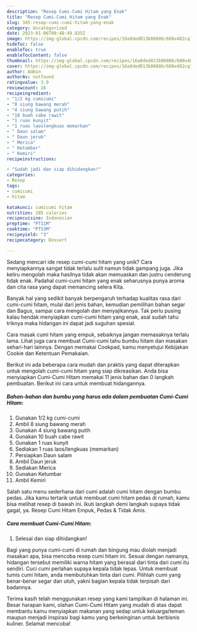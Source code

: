```yaml
---
description: "Resep Cumi-Cumi Hitam yang Enak"
title: "Resep Cumi-Cumi Hitam yang Enak"
slug: 345-resep-cumi-cumi-hitam-yang-enak
category: Uncategorized
date: 2023-01-06T00:48:49.835Z
image: https://img-global.cpcdn.com/recipes/16a8ded813b06886/680x482cq70/cumi-cumi-hitam-foto-resep-utama.jpg
hideToc: false
enableToc: true
enableTocContent: false
thumbnail: https://img-global.cpcdn.com/recipes/16a8ded813b06886/680x482cq70/cumi-cumi-hitam-foto-resep-utama.jpg
cover: https://img-global.cpcdn.com/recipes/16a8ded813b06886/680x482cq70/cumi-cumi-hitam-foto-resep-utama.jpg
author: Admin
authorAv: notfound
ratingvalue: 3.9
reviewcount: 16
recipeingredient:
- "1/2 kg cumicumi"
- "8 siung bawang merah"
- "4 siung bawang putih"
- "10 buah cabe rawit"
- "1 ruas kunyit"
- "1 ruas laoslengkuas memarkan"
- " Daun salam"
- " Daun jeruk"
- " Merica"
- " Ketumbar"
- " Kemiri"
recipeinstructions:

- "Sudah jadi dan siap dihidangkan!"
categories:
- Resep
tags:
- cumicumi
- hitam

katakunci: cumicumi hitam 
nutrition: 285 calories
recipecuisine: Indonesian
preptime: "PT11M"
cooktime: "PT53M"
recipeyield: "3"
recipecategory: Dessert

---
```





Sedang mencari ide resep cumi-cumi hitam yang unik? Cara menyiapkannya sangat tidak terlalu sulit namun tidak gampang juga. Jika keliru mengolah maka hasilnya tidak akan memuaskan dan justru cenderung tidak enak. Padahal cumi-cumi hitam yang enak seharusnya punya aroma dan cita rasa yang dapat memancing selera Kita.





Banyak hal yang sedikit banyak berpengaruh terhadap kualitas rasa dari cumi-cumi hitam, mulai dari jenis bahan, kemudian pemilihan bahan segar dan Bagus, sampai cara mengolah dan menyajikannya. Tak perlu pusing kalau hendak menyiapkan cumi-cumi hitam yang enak,      asal sudah tahu triknya maka hidangan ini dapat jadi suguhan spesial.














Cara masak cumi hitam yang empuk, sebaiknya jangan memasaknya terlalu lama. Lihat juga cara membuat Cumi-cumi tahu bumbu hitam dan masakan sehari-hari lainnya. Dengan memakai Cookpad, kamu menyetujui Kebijakan Cookie dan Ketentuan Pemakaian.






Berikut ini ada beberapa cara mudah dan praktis yang dapat diterapkan untuk mengolah cumi-cumi hitam yang siap dikreasikan. Anda bisa menyiapkan Cumi-Cumi Hitam memakai 11 jenis bahan dan 0 langkah pembuatan. Berikut ini cara untuk membuat hidangannya.

<!--inarticleads1-->

##### Bahan-bahan dan bumbu yang harus ada dalam pembuatan Cumi-Cumi Hitam:

1. Gunakan 1/2 kg cumi-cumi
1. Ambil 8 siung bawang merah
1. Gunakan 4 siung bawang putih
1. Gunakan 10 buah cabe rawit
1. Gunakan 1 ruas kunyit
1. Sediakan 1 ruas laos/lengkuas (memarkan)
1. Persiapkan  Daun salam
1. Ambil  Daun jeruk
1. Sediakan  Merica
1. Gunakan  Ketumbar
1. Ambil  Kemiri


Salah satu menu sederhana dari cumi adalah cumi hitam dengan bumbu pedas. Jika kamu tertarik untuk membuat cumi hitam pedas di rumah, kamu bisa melihat resep di bawah ini. Ikuti langkah demi langkah supaya tidak gagal, ya. Resep Cumi Hitam Empuk, Pedas &amp; Tidak Amis. 

<!--inarticleads2-->

##### Cara membuat Cumi-Cumi Hitam:


1. Selesai dan siap dihidangkan!

Bagi yang punya cumi-cumi di rumah dan bingung mau diolah menjadi masakan apa, bisa mencoba resep cumi hitam ini. Sesuai dengan namanya, hidangan tersebut memiliki warna hitam yang berasal dari tinta dari cumi itu sendiri. Cuci cumi perlahan supaya kepala tidak lepas. Untuk membuat tumis cumi hitam, anda membutuhkan tinta dari cumi. Pilihlah cumi yang benar-benar segar dan utuh, yakni bagian kepala tidak terpisah dari badannya. 

Terima kasih telah menggunakan resep yang kami tampilkan di halaman ini. Besar harapan kami, olahan Cumi-Cumi Hitam yang mudah di atas dapat membantu kamu menyiapkan makanan yang sedap untuk keluarga/teman maupun menjadi inspirasi bagi kamu yang berkeinginan untuk berbisnis kuliner. Selamat mencoba!
